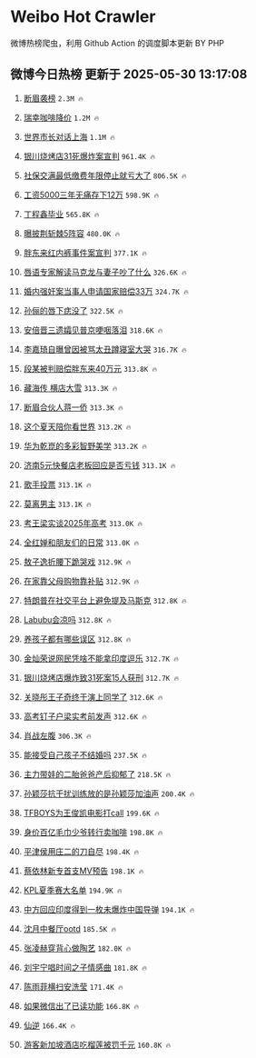 # Weibo Hot Crawler 



微博热榜爬虫，利用 Github Action 的调度脚本更新 BY PHP 


## 微博今日热榜 更新于 2025-05-30 13:17:08 
1. [断眉袭榜](https://s.weibo.com/weibo?q=%23%E6%96%AD%E7%9C%89%E8%A2%AD%E6%A6%9C%23&t=31&band_rank=1&Refer=top) `2.3M 🔥` 

1. [瑞幸咖啡降价](https://s.weibo.com/weibo?q=%23%E7%91%9E%E5%B9%B8%E5%92%96%E5%95%A1%E9%99%8D%E4%BB%B7%23&t=31&band_rank=2&Refer=top) `1.2M 🔥` 

1. [世界市长对话上海](https://s.weibo.com/weibo?q=%23%E4%B8%96%E7%95%8C%E5%B8%82%E9%95%BF%E5%AF%B9%E8%AF%9D%E4%B8%8A%E6%B5%B7%23&t=31&band_rank=3&Refer=top) `1.1M 🔥` 

1. [银川烧烤店31死爆炸案宣判](https://s.weibo.com/weibo?q=%23%E9%93%B6%E5%B7%9D%E7%83%A7%E7%83%A4%E5%BA%9731%E6%AD%BB%E7%88%86%E7%82%B8%E6%A1%88%E5%AE%A3%E5%88%A4%23&t=31&band_rank=4&Refer=top) `961.4K 🔥` 

1. [社保交满最低缴费年限停止就亏大了](https://s.weibo.com/weibo?q=%E7%A4%BE%E4%BF%9D%E4%BA%A4%E6%BB%A1%E6%9C%80%E4%BD%8E%E7%BC%B4%E8%B4%B9%E5%B9%B4%E9%99%90%E5%81%9C%E6%AD%A2%E5%B0%B1%E4%BA%8F%E5%A4%A7%E4%BA%86&t=31&band_rank=5&Refer=top) `806.5K 🔥` 

1. [工资5000三年无痛存下12万](https://s.weibo.com/weibo?q=%E5%B7%A5%E8%B5%845000%E4%B8%89%E5%B9%B4%E6%97%A0%E7%97%9B%E5%AD%98%E4%B8%8B12%E4%B8%87&t=31&band_rank=6&Refer=top) `598.9K 🔥` 

1. [丁程鑫毕业](https://s.weibo.com/weibo?q=%E4%B8%81%E7%A8%8B%E9%91%AB%E6%AF%95%E4%B8%9A&t=31&band_rank=7&Refer=top) `565.8K 🔥` 

1. [曝披荆斩棘5阵容](https://s.weibo.com/weibo?q=%23%E6%9B%9D%E6%8A%AB%E8%8D%86%E6%96%A9%E6%A3%985%E9%98%B5%E5%AE%B9%23&t=31&band_rank=8&Refer=top) `480.0K 🔥` 

1. [胖东来红内裤事件案宣判](https://s.weibo.com/weibo?q=%23%E8%83%96%E4%B8%9C%E6%9D%A5%E7%BA%A2%E5%86%85%E8%A3%A4%E4%BA%8B%E4%BB%B6%E6%A1%88%E5%AE%A3%E5%88%A4%23&t=31&band_rank=9&Refer=top) `377.1K 🔥` 

1. [唇语专家解读马克龙与妻子吵了什么](https://s.weibo.com/weibo?q=%23%E5%94%87%E8%AF%AD%E4%B8%93%E5%AE%B6%E8%A7%A3%E8%AF%BB%E9%A9%AC%E5%85%8B%E9%BE%99%E4%B8%8E%E5%A6%BB%E5%AD%90%E5%90%B5%E4%BA%86%E4%BB%80%E4%B9%88%23&t=31&band_rank=10&Refer=top) `326.6K 🔥` 

1. [婚内强奸案当事人申请国家赔偿33万](https://s.weibo.com/weibo?q=%23%E5%A9%9A%E5%86%85%E5%BC%BA%E5%A5%B8%E6%A1%88%E5%BD%93%E4%BA%8B%E4%BA%BA%E7%94%B3%E8%AF%B7%E5%9B%BD%E5%AE%B6%E8%B5%94%E5%81%BF33%E4%B8%87%23&t=31&band_rank=11&Refer=top) `324.7K 🔥` 

1. [孙俪的唇下痣没了](https://s.weibo.com/weibo?q=%23%E5%AD%99%E4%BF%AA%E7%9A%84%E5%94%87%E4%B8%8B%E7%97%A3%E6%B2%A1%E4%BA%86%23&t=31&band_rank=12&Refer=top) `322.5K 🔥` 

1. [安倍晋三遗孀见普京哽咽落泪](https://s.weibo.com/weibo?q=%23%E5%AE%89%E5%80%8D%E6%99%8B%E4%B8%89%E9%81%97%E5%AD%80%E8%A7%81%E6%99%AE%E4%BA%AC%E5%93%BD%E5%92%BD%E8%90%BD%E6%B3%AA%23&t=31&band_rank=13&Refer=top) `318.6K 🔥` 

1. [李嘉琦自曝曾因被骂太丑蹲寝室大哭](https://s.weibo.com/weibo?q=%23%E6%9D%8E%E5%98%89%E7%90%A6%E8%87%AA%E6%9B%9D%E6%9B%BE%E5%9B%A0%E8%A2%AB%E9%AA%82%E5%A4%AA%E4%B8%91%E8%B9%B2%E5%AF%9D%E5%AE%A4%E5%A4%A7%E5%93%AD%23&t=31&band_rank=14&Refer=top) `316.7K 🔥` 

1. [段某被判赔偿胖东来40万元](https://s.weibo.com/weibo?q=%23%E6%AE%B5%E6%9F%90%E8%A2%AB%E5%88%A4%E8%B5%94%E5%81%BF%E8%83%96%E4%B8%9C%E6%9D%A540%E4%B8%87%E5%85%83%23&t=31&band_rank=15&Refer=top) `313.8K 🔥` 

1. [藏海传 横店大雪](https://s.weibo.com/weibo?q=%E8%97%8F%E6%B5%B7%E4%BC%A0%20%E6%A8%AA%E5%BA%97%E5%A4%A7%E9%9B%AA&t=31&band_rank=16&Refer=top) `313.3K 🔥` 

1. [断眉合伙人蒋一侨](https://s.weibo.com/weibo?q=%23%E6%96%AD%E7%9C%89%E5%90%88%E4%BC%99%E4%BA%BA%E8%92%8B%E4%B8%80%E4%BE%A8%23&t=31&band_rank=17&Refer=top) `313.3K 🔥` 

1. [这个夏天陪你看世界](https://s.weibo.com/weibo?q=%23%E8%BF%99%E4%B8%AA%E5%A4%8F%E5%A4%A9%E9%99%AA%E4%BD%A0%E7%9C%8B%E4%B8%96%E7%95%8C%23&t=31&band_rank=18&Refer=top) `313.2K 🔥` 

1. [华为乾崑的多彩智野美学](https://s.weibo.com/weibo?q=%23%E5%8D%8E%E4%B8%BA%E4%B9%BE%E5%B4%91%E7%9A%84%E5%A4%9A%E5%BD%A9%E6%99%BA%E9%87%8E%E7%BE%8E%E5%AD%A6%23&t=31&band_rank=19&Refer=top) `313.2K 🔥` 

1. [济南5元快餐店老板回应是否亏钱](https://s.weibo.com/weibo?q=%23%E6%B5%8E%E5%8D%975%E5%85%83%E5%BF%AB%E9%A4%90%E5%BA%97%E8%80%81%E6%9D%BF%E5%9B%9E%E5%BA%94%E6%98%AF%E5%90%A6%E4%BA%8F%E9%92%B1%23&t=31&band_rank=20&Refer=top) `313.1K 🔥` 

1. [歌手投票](https://s.weibo.com/weibo?q=%E6%AD%8C%E6%89%8B%E6%8A%95%E7%A5%A8&t=31&band_rank=21&Refer=top) `313.1K 🔥` 

1. [莫离男主](https://s.weibo.com/weibo?q=%E8%8E%AB%E7%A6%BB%E7%94%B7%E4%B8%BB&t=31&band_rank=22&Refer=top) `313.1K 🔥` 

1. [考王梁实谈2025年高考](https://s.weibo.com/weibo?q=%23%E8%80%83%E7%8E%8B%E6%A2%81%E5%AE%9E%E8%B0%882025%E5%B9%B4%E9%AB%98%E8%80%83%23&t=31&band_rank=23&Refer=top) `313.0K 🔥` 

1. [全红婵和朋友们的日常](https://s.weibo.com/weibo?q=%23%E5%85%A8%E7%BA%A2%E5%A9%B5%E5%92%8C%E6%9C%8B%E5%8F%8B%E4%BB%AC%E7%9A%84%E6%97%A5%E5%B8%B8%23&t=31&band_rank=24&Refer=top) `313.0K 🔥` 

1. [敖子逸折腰下跪哭戏](https://s.weibo.com/weibo?q=%E6%95%96%E5%AD%90%E9%80%B8%E6%8A%98%E8%85%B0%E4%B8%8B%E8%B7%AA%E5%93%AD%E6%88%8F&t=31&band_rank=25&Refer=top) `312.9K 🔥` 

1. [在家靠父母购物靠补贴](https://s.weibo.com/weibo?q=%23%E5%9C%A8%E5%AE%B6%E9%9D%A0%E7%88%B6%E6%AF%8D%E8%B4%AD%E7%89%A9%E9%9D%A0%E8%A1%A5%E8%B4%B4%23&t=31&band_rank=26&Refer=top) `312.9K 🔥` 

1. [特朗普在社交平台上避免提及马斯克](https://s.weibo.com/weibo?q=%23%E7%89%B9%E6%9C%97%E6%99%AE%E5%9C%A8%E7%A4%BE%E4%BA%A4%E5%B9%B3%E5%8F%B0%E4%B8%8A%E9%81%BF%E5%85%8D%E6%8F%90%E5%8F%8A%E9%A9%AC%E6%96%AF%E5%85%8B%23&t=31&band_rank=27&Refer=top) `312.8K 🔥` 

1. [Labubu会凉吗](https://s.weibo.com/weibo?q=%23Labubu%E4%BC%9A%E5%87%89%E5%90%97%23&t=31&band_rank=28&Refer=top) `312.8K 🔥` 

1. [养孩子都有哪些误区](https://s.weibo.com/weibo?q=%E5%85%BB%E5%AD%A9%E5%AD%90%E9%83%BD%E6%9C%89%E5%93%AA%E4%BA%9B%E8%AF%AF%E5%8C%BA&t=31&band_rank=29&Refer=top) `312.8K 🔥` 

1. [金灿荣说网民凭啥不能拿印度逗乐](https://s.weibo.com/weibo?q=%E9%87%91%E7%81%BF%E8%8D%A3%E8%AF%B4%E7%BD%91%E6%B0%91%E5%87%AD%E5%95%A5%E4%B8%8D%E8%83%BD%E6%8B%BF%E5%8D%B0%E5%BA%A6%E9%80%97%E4%B9%90&t=31&band_rank=30&Refer=top) `312.7K 🔥` 

1. [银川烧烤店爆炸致31死案15人获刑](https://s.weibo.com/weibo?q=%23%E9%93%B6%E5%B7%9D%E7%83%A7%E7%83%A4%E5%BA%97%E7%88%86%E7%82%B8%E8%87%B431%E6%AD%BB%E6%A1%8815%E4%BA%BA%E8%8E%B7%E5%88%91%23&t=31&band_rank=31&Refer=top) `312.7K 🔥` 

1. [关晓彤王子奇终于演上同学了](https://s.weibo.com/weibo?q=%E5%85%B3%E6%99%93%E5%BD%A4%E7%8E%8B%E5%AD%90%E5%A5%87%E7%BB%88%E4%BA%8E%E6%BC%94%E4%B8%8A%E5%90%8C%E5%AD%A6%E4%BA%86&t=31&band_rank=32&Refer=top) `312.6K 🔥` 

1. [高考钉子户梁实考前发声](https://s.weibo.com/weibo?q=%23%E9%AB%98%E8%80%83%E9%92%89%E5%AD%90%E6%88%B7%E6%A2%81%E5%AE%9E%E8%80%83%E5%89%8D%E5%8F%91%E5%A3%B0%23&t=31&band_rank=33&Refer=top) `312.6K 🔥` 

1. [肖战左腹](https://s.weibo.com/weibo?q=%E8%82%96%E6%88%98%E5%B7%A6%E8%85%B9&t=31&band_rank=34&Refer=top) `306.3K 🔥` 

1. [能接受自己孩子不结婚吗](https://s.weibo.com/weibo?q=%E8%83%BD%E6%8E%A5%E5%8F%97%E8%87%AA%E5%B7%B1%E5%AD%A9%E5%AD%90%E4%B8%8D%E7%BB%93%E5%A9%9A%E5%90%97&t=31&band_rank=35&Refer=top) `237.5K 🔥` 

1. [主力带娃的二胎爸爸产后抑郁了](https://s.weibo.com/weibo?q=%23%E4%B8%BB%E5%8A%9B%E5%B8%A6%E5%A8%83%E7%9A%84%E4%BA%8C%E8%83%8E%E7%88%B8%E7%88%B8%E4%BA%A7%E5%90%8E%E6%8A%91%E9%83%81%E4%BA%86%23&t=31&band_rank=36&Refer=top) `218.5K 🔥` 

1. [孙颖莎抗干扰训练放的是孙颖莎加油声](https://s.weibo.com/weibo?q=%23%E5%AD%99%E9%A2%96%E8%8E%8E%E6%8A%97%E5%B9%B2%E6%89%B0%E8%AE%AD%E7%BB%83%E6%94%BE%E7%9A%84%E6%98%AF%E5%AD%99%E9%A2%96%E8%8E%8E%E5%8A%A0%E6%B2%B9%E5%A3%B0%23&t=31&band_rank=37&Refer=top) `200.4K 🔥` 

1. [TFBOYS为王俊凯电影打call](https://s.weibo.com/weibo?q=%23TFBOYS%E4%B8%BA%E7%8E%8B%E4%BF%8A%E5%87%AF%E7%94%B5%E5%BD%B1%E6%89%93call%23&t=31&band_rank=38&Refer=top) `199.6K 🔥` 

1. [身价百亿毛巾少爷转行卖咖啡](https://s.weibo.com/weibo?q=%E8%BA%AB%E4%BB%B7%E7%99%BE%E4%BA%BF%E6%AF%9B%E5%B7%BE%E5%B0%91%E7%88%B7%E8%BD%AC%E8%A1%8C%E5%8D%96%E5%92%96%E5%95%A1&t=31&band_rank=39&Refer=top) `198.8K 🔥` 

1. [平津侯用庄二的刀自尽](https://s.weibo.com/weibo?q=%23%E5%B9%B3%E6%B4%A5%E4%BE%AF%E7%94%A8%E5%BA%84%E4%BA%8C%E7%9A%84%E5%88%80%E8%87%AA%E5%B0%BD%23&t=31&band_rank=40&Refer=top) `198.4K 🔥` 

1. [蔡依林新专首支MV预告](https://s.weibo.com/weibo?q=%23%E8%94%A1%E4%BE%9D%E6%9E%97%E6%96%B0%E4%B8%93%E9%A6%96%E6%94%AFMV%E9%A2%84%E5%91%8A%23&t=31&band_rank=41&Refer=top) `198.1K 🔥` 

1. [KPL夏季赛大名单](https://s.weibo.com/weibo?q=KPL%E5%A4%8F%E5%AD%A3%E8%B5%9B%E5%A4%A7%E5%90%8D%E5%8D%95&t=31&band_rank=42&Refer=top) `194.9K 🔥` 

1. [中方回应印度得到一枚未爆炸中国导弹](https://s.weibo.com/weibo?q=%23%E4%B8%AD%E6%96%B9%E5%9B%9E%E5%BA%94%E5%8D%B0%E5%BA%A6%E5%BE%97%E5%88%B0%E4%B8%80%E6%9E%9A%E6%9C%AA%E7%88%86%E7%82%B8%E4%B8%AD%E5%9B%BD%E5%AF%BC%E5%BC%B9%23&t=31&band_rank=43&Refer=top) `194.1K 🔥` 

1. [沈月中餐厅ootd](https://s.weibo.com/weibo?q=%23%E6%B2%88%E6%9C%88%E4%B8%AD%E9%A4%90%E5%8E%85ootd%23&t=31&band_rank=44&Refer=top) `185.5K 🔥` 

1. [张凌赫穿背心做陶艺](https://s.weibo.com/weibo?q=%23%E5%BC%A0%E5%87%8C%E8%B5%AB%E7%A9%BF%E8%83%8C%E5%BF%83%E5%81%9A%E9%99%B6%E8%89%BA%23&t=31&band_rank=45&Refer=top) `182.0K 🔥` 

1. [刘宇宁唱时间之子情感曲](https://s.weibo.com/weibo?q=%23%E5%88%98%E5%AE%87%E5%AE%81%E5%94%B1%E6%97%B6%E9%97%B4%E4%B9%8B%E5%AD%90%E6%83%85%E6%84%9F%E6%9B%B2%23&t=31&band_rank=46&Refer=top) `181.8K 🔥` 

1. [陈雨菲横扫安洗莹](https://s.weibo.com/weibo?q=%23%E9%99%88%E9%9B%A8%E8%8F%B2%E6%A8%AA%E6%89%AB%E5%AE%89%E6%B4%97%E8%8E%B9%23&t=31&band_rank=47&Refer=top) `171.4K 🔥` 

1. [如果微信出了已读功能](https://s.weibo.com/weibo?q=%E5%A6%82%E6%9E%9C%E5%BE%AE%E4%BF%A1%E5%87%BA%E4%BA%86%E5%B7%B2%E8%AF%BB%E5%8A%9F%E8%83%BD&t=31&band_rank=48&Refer=top) `166.8K 🔥` 

1. [仙逆](https://s.weibo.com/weibo?q=%E4%BB%99%E9%80%86&t=31&band_rank=49&Refer=top) `166.4K 🔥` 

1. [游客新加坡酒店吃榴莲被罚千元](https://s.weibo.com/weibo?q=%23%E6%B8%B8%E5%AE%A2%E6%96%B0%E5%8A%A0%E5%9D%A1%E9%85%92%E5%BA%97%E5%90%83%E6%A6%B4%E8%8E%B2%E8%A2%AB%E7%BD%9A%E5%8D%83%E5%85%83%23&t=31&band_rank=50&Refer=top) `160.8K 🔥` 

